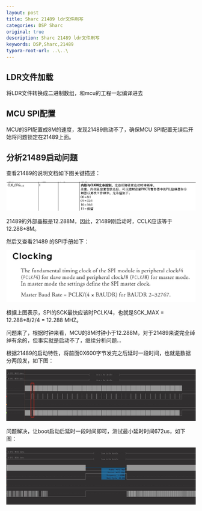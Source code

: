 ```yaml
---
layout: post
title: Sharc 21489 ldr文件刷写
categories: DSP Sharc 
original: true
description: Sharc 21489 ldr文件刷写
keywords: DSP,Sharc,21489
typora-root-url: ..\..\
---
```


## LDR文件加载

将LDR文件转换成二进制数组，和mcu的工程一起编译进去

## MCU SPI配置

MCU的SPI配置成8M的速度，发现21489启动不了，确保MCU SPI配置无误后开始将问题锁定在21489上面。

## 分析21489启动问题

查看21489的说明文档如下图关键描述：

![](/images/sharc/boot3.JPG)

21489的外部晶振是12.288M，因此，21489刚启动时，CCLK应该等于12.288*8M。

然后又查看21489 的SPI手册如下：

![](/images/sharc/boot4.JPG)

根据上图表示，SPI的SCK最快应该时PCLK/4，也就是SCK_MAX = 12.288*8/2/4  = 12.288 MHZ。

问题来了，根据时钟来看，MCU的8M时钟小于12.288M，对于21489来说完全绰绰有余的，但事实就是启动不了，继续分析问题...

根据21489的启动特性，将前面0X600字节发完之后延时一段时间，也就是数据分两段发，如下图：

![](/images/sharc/boot2.JPG)

问题解决，让boot启动后延时一段时间即可，测试最小延时时间672us，如下图：

![](/images/sharc/boot1.JPG)